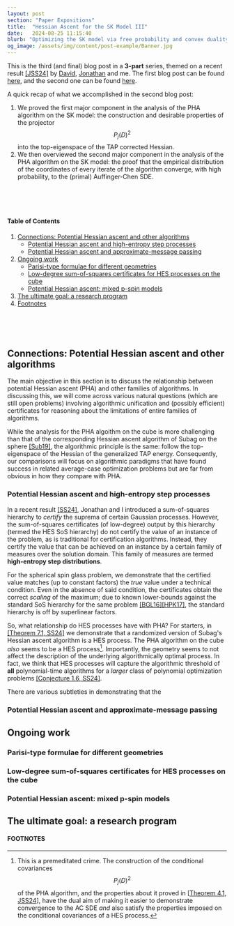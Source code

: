 ```yaml
---
layout: post
section: "Paper Expositions"
title:  "Hessian Ascent for the SK Model III"
date:   2024-08-25 11:15:40
blurb: "Optimizing the SK model via free probability and convex duality"
og_image: /assets/img/content/post-example/Banner.jpg
---
```


[//]: # (<img src="{{ "/assets/img/content/post-example/Banner.jpg" | absolute_url }}" alt="bay" class="post-pic"/>)

This is the third (and final) blog post in a **3-part** series, themed on a recent result [[JSS24]](https://arxiv.org/abs/2408.02360) by [David](https://davidjekel.com/), [Jonathan](https://jshi.science/) and me. The first blog post can be found [here](https://juspreetsandhu.me/2024/08/08/hessian-ascent-for-the-sk-model-i), and the second one can be found [here](https://juspreetsandhu.me/2024/08/12/hessian-ascent-for-the-sk-model-ii).

A quick recap of what we accomplished in the second blog post:
1. We proved the first major component in the analysis of the PHA algorithm on the SK model: the construction and desirable properties of the projector $$P_j(D)^2 $$ into the top-eigenspace of the TAP corrected Hessian.
2. We then overviewed the second major component in the analysis of the PHA algorithm on the SK model: the proof that the empirical distribution of the coordinates of every iterate of the algorithm converge, with high probability, to the (primal) Auffinger-Chen SDE.
<br>
<br>
<br>

#### Table of Contents
1. [Connections: Potential Hessian ascent and other algorithms](#connections:-potential-hessian-ascent-and-other-algorithms)
   * [Potential Hessian ascent and high-entropy step processes](#potential-hessian-ascent-and-high-entropy-step-processes)
   * [Potential Hessian ascent and approximate-message passing](#potential-hessian-ascent-and-approximate-message-passing)
2. [Ongoing work](#ongoing-work)
   * [Parisi-type formulae for different geometries](#parisi-type-formulae-for-different-geometries)
   * [Low-degree sum-of-squares certificates for HES processes on the cube](#low-degree-sum-of-squares-certificates-for-hes-processes-on-the-cube)
   * [Potential Hessian ascent: mixed p-spin models](potential-hessian-ascent:-mixed-p-spin-models-and-bounded-degree-csps)
3. [The ultimate goal: a research program](the-ultimate-goal:-a-research-program)
3. [Footnotes](#footnotes)
<br>
<br>
<br>

## Connections: Potential Hessian ascent and other algorithms

The main objective in this section is to discuss the relationship between potential Hessian ascent (PHA) and other families of algorithms. In discussing this, we will come across various natural questions (which are still open problems) involving algorithmic unification and (possibly efficient) certificates for reasoning about the limitations of entire families of algorithms.

While the analysis for the PHA algoithm on the cube is more challenging than that of the corresponding Hessian ascent algorithm of Subag on the sphere [[Sub19]](https://arxiv.org/abs/1812.04588), the algorithmic principle is the same: follow the top-eigenspace of the Hessian of the generalized TAP energy. Consequently, our comparisons will focus on algorithmic paradigms that have found success in related average-case optimization problems but are far from obvious in how they compare with PHA.

### Potential Hessian ascent and high-entropy step processes
In a recent result [[SS24]](https://arxiv.org/abs/2401.14383), Jonathan and I introduced a sum-of-squares hierarchy to _certify_ the suprema of certain Gaussian processes. However, the sum-of-squares certificates (of low-degree) output by this hierarchy (termed the HES SoS hierarchy) do not certify the value of an instance of the problem, as is traditional for certification algorithms. Instead, they certify the value that can be achieved on an instance by a certain family of measures over the solution domain. This family of measures are termed **high-entropy step distributions**.

For the spherical spin glass problem, we demonstrate that the certified value matches (up to constant factors) the _true_ value under a technical condition. Even in the absence of said condition, the certificates obtain the correct _scaling_ of the maximum; due to known lower-bounds against the standard SoS hierarchy for the same problem [[BGL16]]()[[HPK17]](), the standard hierarchy is off by superlinear factors.

So, what relationship do HES processes have with PHA? For starters, in [[Theorem 7.1, SS24]](https://arxiv.org/abs/2401.14383) we demonstrate that a randomized version of Subag's Hessian ascent algorithm is a HES process. The PHA algorithm on the cube _also_ seems to be a HES process[^1]. Importantly, the geometry seems to not affect the description of the underlying algorithmically optimal process. In fact, we think that HES processes will capture the algorithmic threshold of **all** polynomial-time algorithms for a _larger_ class of polynomial optimization problems [[Conjecture 1.6, SS24]](https://arxiv.org/abs/2401.14383).

There are various subtleties in demonstrating that the 

### Potential Hessian ascent and approximate-message passing

## Ongoing work

### Parisi-type formulae for different geometries

### Low-degree sum-of-squares certificates for HES processes on the cube

### Potential Hessian ascent: mixed p-spin models

## The ultimate goal: a research program


#### FOOTNOTES

[^1]: This is a premeditated crime. The construction of the conditional covariances $$P_j(D)^2 $$ of the PHA algorithm, and the properties about it proved in [[Theorem 4.1, JSS24]()], have the dual aim of making it easier to demonstrate convergence to the AC SDE _and_ also satisfy the properties imposed on the conditional covariances of a HES process.
